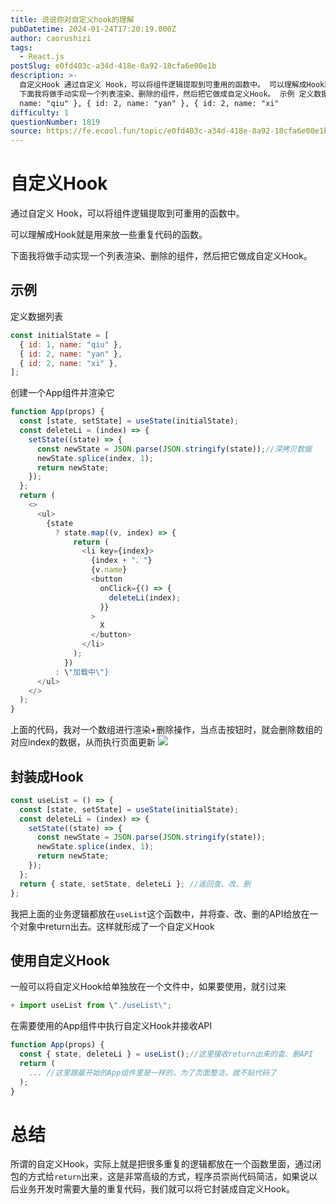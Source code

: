 ```yaml
---
title: 说说你对自定义hook的理解
pubDatetime: 2024-01-24T17:20:19.000Z
author: caorushizi
tags:
  - React.js
postSlug: e0fd403c-a34d-418e-8a92-18cfa6e00e1b
description: >-
  自定义Hook 通过自定义 Hook，可以将组件逻辑提取到可重用的函数中。 可以理解成Hook就是用来放一些重复代码的函数。
  下面我将做手动实现一个列表渲染、删除的组件，然后把它做成自定义Hook。 示例 定义数据列表 const initialState = [ { id: 1,
  name: "qiu" }, { id: 2, name: "yan" }, { id: 2, name: "xi"
difficulty: 1
questionNumber: 1819
source: https://fe.ecool.fun/topic/e0fd403c-a34d-418e-8a92-18cfa6e00e1b
---
```


# 自定义Hook

通过自定义 Hook，可以将组件逻辑提取到可重用的函数中。

可以理解成Hook就是用来放一些重复代码的函数。

下面我将做手动实现一个列表渲染、删除的组件，然后把它做成自定义Hook。

## 示例

定义数据列表

```js
const initialState = [
  { id: 1, name: "qiu" },
  { id: 2, name: "yan" },
  { id: 2, name: "xi" },
];
```

创建一个App组件并渲染它

```js
function App(props) {
  const [state, setState] = useState(initialState);
  const deleteLi = (index) => {
    setState((state) => {
      const newState = JSON.parse(JSON.stringify(state));//深拷贝数据
      newState.splice(index, 1);
      return newState;
    });
  };
  return (
    <>
      <ul>
        {state
          ? state.map((v, index) => {
              return (
                <li key={index}>
                  {index + "、"}
                  {v.name}
                  <button
                    onClick={() => {
                      deleteLi(index);
                    }}
                  >
                    X
                  </button>
                </li>
              );
            })
          : \"加载中\"}
      </ul>
    </>
  );
}
```

上面的代码，我对一个数组进行渲染+删除操作，当点击按钮时，就会删除数组的对应index的数据，从而执行页面更新
![](https://static.ecool.fun//article/ca13d1e7-2b9e-45d5-a785-2c979d22750f.jpeg)

## 封装成Hook

```js
const useList = () => {
  const [state, setState] = useState(initialState);
  const deleteLi = (index) => {
    setState((state) => {
      const newState = JSON.parse(JSON.stringify(state));
      newState.splice(index, 1);
      return newState;
    });
  };
  return { state, setState, deleteLi }; //返回查、改、删
};
```

我把上面的业务逻辑都放在`useList`这个函数中，并将查、改、删的API给放在一个对象中return出去。这样就形成了一个自定义Hook

## 使用自定义Hook

一般可以将自定义Hook给单独放在一个文件中，如果要使用，就引过来

```js
+ import useList from \"./useList\";
```

在需要使用的App组件中执行自定义Hook并接收API

```js
function App(props) {
  const { state, deleteLi } = useList();//这里接收return出来的查、删API
  return (
 	... //这里跟最开始的App组件里是一样的，为了页面整洁，就不贴代码了
  );
}
```

# 总结

所谓的自定义Hook，实际上就是把很多重复的逻辑都放在一个函数里面，通过闭包的方式给`return`出来，这是非常高级的方式，程序员崇尚代码简洁，如果说以后业务开发时需要大量的重复代码，我们就可以将它封装成自定义Hook。

